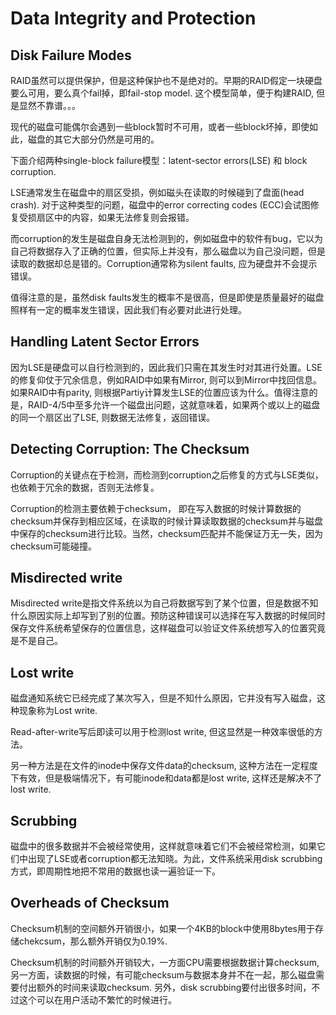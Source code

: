 # Data Integrity and Protection

## Disk Failure Modes
RAID虽然可以提供保护，但是这种保护也不是绝对的。早期的RAID假定一块硬盘要么可用，要么真个fail掉，即fail-stop model. 这个模型简单，便于构建RAID, 但是显然不靠谱。。。

现代的磁盘可能偶尔会遇到一些block暂时不可用，或者一些block坏掉，即使如此，磁盘的其它大部分仍然是可用的。

下面介绍两种single-block failure模型：latent-sector errors(LSE) 和 block corruption.

LSE通常发生在磁盘中的扇区受损，例如磁头在读取的时候碰到了盘面(head crash). 对于这种类型的问题，磁盘中的error correcting codes (ECC)会试图修复受损扇区中的内容，如果无法修复则会报错。

而corruption的发生是磁盘自身无法检测到的，例如磁盘中的软件有bug，它以为自己将数据存入了正确的位置，但实际上并没有，那么磁盘以为自己没问题，但是读取的数据却总是错的。Corruption通常称为silent faults, 应为硬盘并不会提示错误。

值得注意的是，虽然disk faults发生的概率不是很高，但是即使是质量最好的磁盘照样有一定的概率发生错误，因此我们有必要对此进行处理。

## Handling Latent Sector Errors
因为LSE是硬盘可以自行检测到的，因此我们只需在其发生时对其进行处置。LSE的修复仰仗于冗余信息，例如RAID中如果有Mirror, 则可以到Mirror中找回信息。如果RAID中有parity, 则根据Partiy计算发生LSE的位置应该为什么。值得注意的是，RAID-4/5中至多允许一个磁盘出问题，这就意味着，如果两个或以上的磁盘的同一个扇区出了LSE, 则数据无法修复，返回错误。

## Detecting Corruption: The Checksum
Corruption的关键点在于检测，而检测到corruption之后修复的方式与LSE类似，也依赖于冗余的数据，否则无法修复。

Corruption的检测主要依赖于checksum， 即在写入数据的时候计算数据的checksum并保存到相应区域，在读取的时候计算读取数据的checksum并与磁盘中保存的checksum进行比较。当然，checksum匹配并不能保证万无一失，因为checksum可能碰撞。

## Misdirected write
Misdirected write是指文件系统以为自己将数据写到了某个位置，但是数据不知什么原因实际上却写到了别的位置。预防这种错误可以选择在写入数据的时候同时保存文件系统希望保存的位置信息，这样磁盘可以验证文件系统想写入的位置究竟是不是自己。

## Lost write
磁盘通知系统它已经完成了某次写入，但是不知什么原因，它并没有写入磁盘，这种现象称为Lost write.

Read-after-write写后即读可以用于检测lost write, 但这显然是一种效率很低的方法。

另一种方法是在文件的inode中保存文件data的checksum, 这种方法在一定程度下有效，但是极端情况下，有可能inode和data都是lost write, 这样还是解决不了lost write.

## Scrubbing
磁盘中的很多数据并不会被经常使用，这样就意味着它们不会被经常检测，如果它们中出现了LSE或者corruption都无法知晓。为此，文件系统采用disk scrubbing方式，即周期性地把不常用的数据也读一遍验证一下。

## Overheads of Checksum
Checksum机制的空间额外开销很小，如果一个4KB的block中使用8bytes用于存储chekcsum，那么额外开销仅为0.19%. 

Checksum机制的时间额外开销较大，一方面CPU需要根据数据计算checksum, 另一方面，读数据的时候，有可能checksum与数据本身并不在一起，那么磁盘需要付出额外的时间来读取checksum. 另外，disk scrubbing要付出很多时间，不过这个可以在用户活动不繁忙的时候进行。
